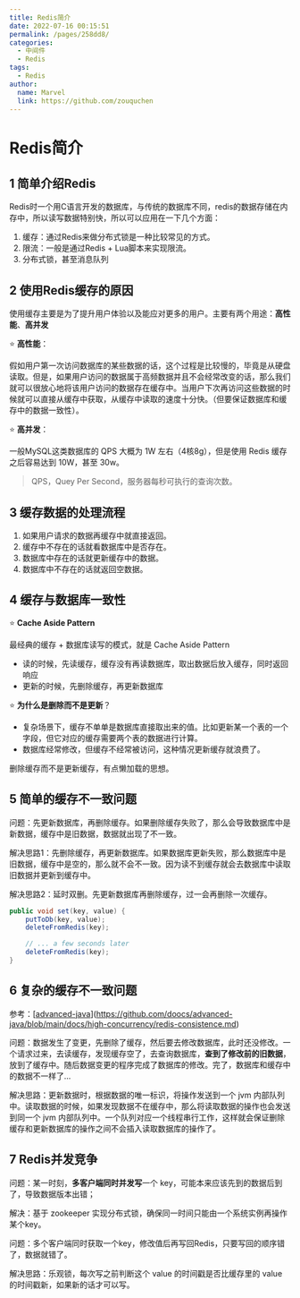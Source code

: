 ```yaml
---
title: Redis简介
date: 2022-07-16 00:15:51
permalink: /pages/258dd8/
categories:
  - 中间件
  - Redis
tags:
  - Redis
author: 
  name: Marvel
  link: https://github.com/zouquchen
---
```

# Redis简介

## 1 简单介绍Redis

Redis时一个用C语言开发的数据库，与传统的数据库不同，redis的数据存储在内存中，所以读写数据特别快，所以可以应用在一下几个方面：

1. 缓存：通过Redis来做分布式锁是一种比较常见的方式。
2. 限流：一般是通过Redis + Lua脚本来实现限流。
3. 分布式锁，甚至消息队列

## 2 使用Redis缓存的原因

使用缓存主要是为了提升用户体验以及能应对更多的用户。主要有两个用途：**高性能**、**高并发**

⭐ **高性能**：

假如用户第一次访问数据库的某些数据的话，这个过程是比较慢的，毕竟是从硬盘读取。但是，如果用户访问的数据属于高频数据并且不会经常改变的话，那么我们就可以很放心地将该用户访问的数据存在缓存中。当用户下次再访问这些数据的时候就可以直接从缓存中获取，从缓存中读取的速度十分快。（但要保证数据库和缓存中的数据一致性）。

⭐ **高并发**：

一般MySQL这类数据库的 QPS 大概为 1W 左右（4核8g），但是使用 Redis 缓存之后容易达到 10W，甚至 30w。

> QPS，Quey Per Second，服务器每秒可执行的查询次数。

## 3 缓存数据的处理流程

1. 如果用户请求的数据再缓存中就直接返回。
2. 缓存中不存在的话就看数据库中是否存在。
3. 数据库中存在的话就更新缓存中的数据。
4. 数据库中不存在的话就返回空数据。

## 4 缓存与数据库一致性

⭐ **Cache Aside Pattern**

最经典的缓存 + 数据库读写的模式，就是 Cache Aside Pattern

- 读的时候，先读缓存，缓存没有再读数据库，取出数据后放入缓存，同时返回响应
- 更新的时候，先删除缓存，再更新数据库

⭐ **为什么是删除而不是更新**？

- 复杂场景下，缓存不单单是数据库直接取出来的值。比如更新某一个表的一个字段，但它对应的缓存需要两个表的数据进行计算。
- 数据库经常修改，但缓存不经常被访问，这种情况更新缓存就浪费了。

删除缓存而不是更新缓存，有点懒加载的思想。

## 5 简单的缓存不一致问题

问题：先更新数据库，再删除缓存。如果删除缓存失败了，那么会导致数据库中是新数据，缓存中是旧数据，数据就出现了不一致。

解决思路1：先删除缓存，再更新数据库。如果数据库更新失败，那么数据库中是旧数据，缓存中是空的，那么就不会不一致。因为读不到缓存就会去数据库中读取旧数据并更新到缓存中。

解决思路2：延时双删。先更新数据库再删除缓存，过一会再删除一次缓存。

```java
public void set(key, value) {
    putToDb(key, value);
    deleteFromRedis(key);

    // ... a few seconds later
    deleteFromRedis(key);
}
```

## 6 复杂的缓存不一致问题

参考：[[advanced-java](https://github.com/doocs/advanced-java)](https://github.com/doocs/advanced-java/blob/main/docs/high-concurrency/redis-consistence.md)

问题：数据发生了变更，先删除了缓存，然后要去修改数据库，此时还没修改。一个请求过来，去读缓存，发现缓存空了，去查询数据库，**查到了修改前的旧数据**，放到了缓存中。随后数据变更的程序完成了数据库的修改。完了，数据库和缓存中的数据不一样了...

解决思路：更新数据时，根据数据的唯一标识，将操作发送到一个 jvm 内部队列中。读取数据的时候，如果发现数据不在缓存中，那么将读取数据的操作也会发送到同一个 jvm 内部队列中。一个队列对应一个线程串行工作，这样就会保证删除缓存和更新数据库的操作之间不会插入读取数据库的操作了。

## 7 Redis并发竞争

问题：某一时刻，**多客户端同时并发写**一个 key，可能本来应该先到的数据后到了，导致数据版本出错；

解决：基于 zookeeper 实现分布式锁，确保同一时间只能由一个系统实例再操作某个key。



问题：多个客户端同时获取一个key，修改值后再写回Redis，只要写回的顺序错了，数据就错了。

解决思路：乐观锁，每次写之前判断这个 value 的时间戳是否比缓存里的 value 的时间戳新，如果新的话才可以写。